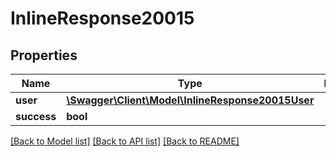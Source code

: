 # InlineResponse20015

## Properties
Name | Type | Description | Notes
------------ | ------------- | ------------- | -------------
**user** | [**\Swagger\Client\Model\InlineResponse20015User**](InlineResponse20015User.md) |  | [optional] 
**success** | **bool** |  | [optional] 

[[Back to Model list]](../../README.md#documentation-for-models) [[Back to API list]](../../README.md#documentation-for-api-endpoints) [[Back to README]](../../README.md)

